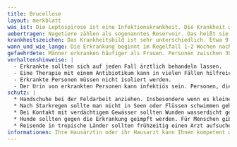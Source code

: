 ```yaml
---
title: Brucellose
layout: merkblatt
was_ist: Die Leptospirose ist eine Infektionskrankheit. Die Krankheit wird durch Bakterien hervorgerufen. Sie wird insbesondere von Mäusen und Ratten auf den Menschen übertragen. In den Tropen gibt es die Krankheit häufig, in Deutschland ist sie sehr selten. In Deutschland erkranken die meisten im Sommer oder im Frühherbst.
uebertragen: Nagetiere zählen als sogenanntes Reservoir. Das heißt sie haben Bakterien in sich und können diese verbreiten. Der Urin der Nagetiere ist dann sehr ansteckend. Der Urin wird zum Beispiel durch Regen auf den Feldern verteilt.  Dort können dann Menschen den Erreger durch kleine Wunden aufnehmen. Wenn es stark geregnet hat, kann der Erreger auch in Flüssen und Seen sein. Hunde, Pferde, Rinder, Schafe und andere Nutztiere können ebenfalls erkranken. Eine Übertragung von Mensch zu Mensch ist nicht ausgeschlossen, aber unwahrscheinlich.
krankheitszeichen: Das Krankheitsbild ist sehr unterschiedlich. Etwa 9 von 10 Erkrankten haben Krankheitszeichen wie bei einer Grippe. Das heißt Fieber, Gelenkschmerzen, Muskelschmerzen, Abgeschlagenheit. Häufig tritt das Fieber nach einer Besserung erneut auf. Die grippeähnliche Erkrankung kann auch unbemerkt ablaufen. Bei etwa 1 von 10 Erkrankten kann es zu schwerwiegenden Komplikationen kommen. Diese können fast jedes Organ im Körper betreffen.  Häufig sind die Schäden an der Niere, der Leber,  der Milz und der Lunge. Auch das Herz und die Blutbildung können betroffen sein, ebenso die Hirnhäute.  Erkrankte Personen können lange mit der Erkrankung zu tun haben.
wann_und_wie_lange: Die Erkrankung beginnt im Regelfall 1-2 Wochen nach der Infektion. Der Erreger wird in den ersten zwei Wochen der Erkrankung ausgeschieden.
gefaehrdete: Männer erkranken häufiger als Frauen. Personen zwischen 30 und 60 Jahren erkranken am häufigsten. Besonders betroffen sind Personen, die im Freien arbeiten. Typischerweise betroffen sind Personen, die auf dem Feld arbeiten. Auch Personen, die in unsauberem Wasser schwimmen erkranken häufiger. Das betrifft zum Beispiel Triathleten.
verhaltenshinweise: |
  - Erkrankte sollten sich auf jeden Fall ärztlich behandeln lassen.
  - Eine Therapie mit einem Antibiotikum kann in vielen Fällen hilfreich sein
  - Erkrankte Personen müssen nicht isoliert werden.
  - Der Urin von erkrankten Personen kann infektiös sein. Personen, die mit Urin von Erkrankten in Berührung gekommen sind, sollten sich die Hände desinfizieren.
schutz: |
  * Handschuhe bei der Feldarbeit anziehen. Insbesondere wenn es kleinere   Verletzungen an der Hand gibt
  * Nach Starkregen sollte man nicht in Seen oder Flüssen schwimmen gehen.
  * Bei Kontakt mit verdächtigem Gewässer sollten Wunden wasserdicht geschützt   werden.
  * Hunde sollten gegen die Erkrankung geimpft werden. Für Menschen gibt es   leider keine Impfung.
  * Reisende in tropische Länder sollten frühzeitig einen Arzt aufsuchen, wenn   sie typische Krankheitszeichen haben. Insbesondere wenn Sie in   Überschwemmungsgebieten waren.
informationen: Ihre Hausärztin oder ihr Hausarzt kann Ihnen kompetent weiterhelfen. Infektiologen sind auf die Erkrankung spezialisiert. Das örtliche Gesundheitsamt steht Ihnen für Beratung zur Verfügung. Weitere (Fach-) Informationen finden Sie auch im Internet auf den Seiten des Robert Koch-Institutes.
---
```

